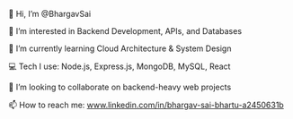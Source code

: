 👋 Hi, I’m @BhargavSai

👀 I’m interested in Backend Development, APIs, and Databases

🌱 I’m currently learning Cloud Architecture & System Design

💻 Tech I use: Node.js, Express.js, MongoDB, MySQL, React

💞️ I’m looking to collaborate on backend-heavy web projects

📫 How to reach me: www.linkedin.com/in/bhargav-sai-bhartu-a2450631b


